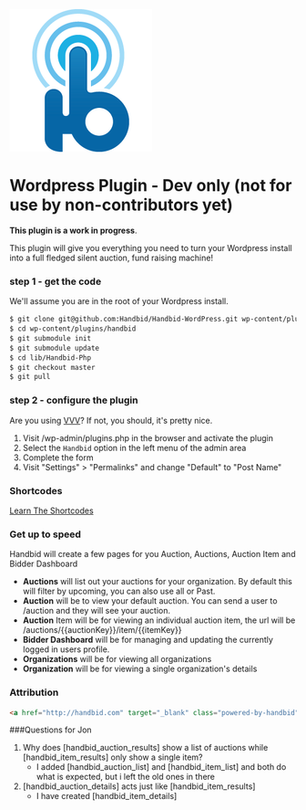 ![alt tag](docs/images/handbid.png "Handbid")

Wordpress Plugin - Dev only (not for use by non-contributors yet)
====

**This plugin is a work in progress**.

This plugin will give you everything you need to turn your Wordpress install into a full fledged silent auction, fund raising machine!

### step 1 - get the code
We'll assume you are in the root of your Wordpress install.

```bash
$ git clone git@github.com:Handbid/Handbid-WordPress.git wp-content/plugins/handbid
$ cd wp-content/plugins/handbid
$ git submodule init
$ git submodule update
$ cd lib/Handbid-Php
$ git checkout master
$ git pull
```

### step 2 - configure the plugin
Are you using [VVV](https://github.com/Varying-Vagrant-Vagrants/VVV)? If not, you should, it's pretty nice.

1. Visit /wp-admin/plugins.php in the browser and activate the plugin
2. Select the `Handbid` option in the left menu of the admin area
3. Complete the form
4. Visit "Settings" > "Permalinks" and change "Default" to "Post Name"

### Shortcodes
[Learn The Shortcodes](docs/shortcodes.md)


### Get up to speed
Handbid will create a few pages for you Auction, Auctions, Auction Item and Bidder Dashboard

- **Auctions** will list out your auctions for your organization. By default this will filter by upcoming, you can also use all or Past.
- **Auction** will be to view your default auction. You can send a user to /auction and they will see your auction.
- **Auction** Item will be for viewing an individual auction item, the url will be /auctions/{{auctionKey}}/item/{{itemKey}}
- **Bidder Dashboard** will be for managing and updating the currently logged in users profile.
- **Organizations** will be for viewing all organizations
- **Organization** will be for viewing a single organization's details

### Attribution

```html
<a href="http://handbid.com" target="_blank" class="powered-by-handbid">Powered by Handbid</a>
```

###Questions for Jon
1. Why does [handbid_auction_results] show a list of auctions while [handbid_item_results] only show a single item?
    - I added [handbid_auction_list] and [handbid_item_list] and both do what is expected, but i left the old ones in there
2. [handbid_auction_details] acts just like [handbid_item_results]
    - I have created [handbid_item_details]